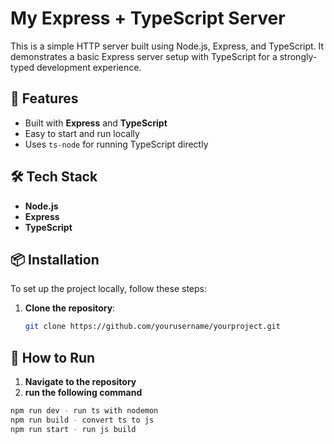 # My Express + TypeScript Server

This is a simple HTTP server built using Node.js, Express, and TypeScript. It demonstrates a basic Express server setup with TypeScript for a strongly-typed development experience.

## 🚀 Features

- Built with **Express** and **TypeScript**
- Easy to start and run locally
- Uses `ts-node` for running TypeScript directly

## 🛠️ Tech Stack

- **Node.js**
- **Express**
- **TypeScript**

## 📦 Installation

To set up the project locally, follow these steps:

1. **Clone the repository**:

   ```bash
   git clone https://github.com/yourusername/yourproject.git
   ```

## 🚀 How to Run

1. **Navigate to the repository**
2. **run the following command**

```bash
npm run dev - run ts with nodemon
npm run build - convert ts to js
npm run start - run js build
```

